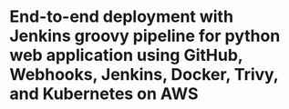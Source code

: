 # End-to-end deployment with Jenkins groovy pipeline for python web application using GitHub, Webhooks, Jenkins, Docker, Trivy, and Kubernetes on AWS
